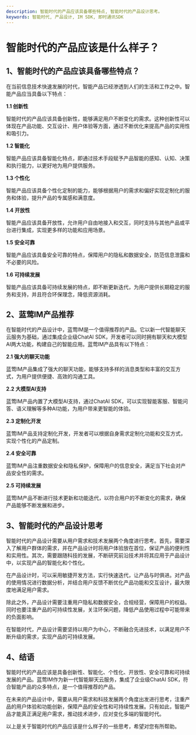 ```yaml
---
description: 智能时代的产品应该具备哪些特点, 智能时代的产品设计思考。
keywords: 智能时代, 产品设计, IM SDK, 即时通讯SDK
---
```

# 智能时代的产品应该是什么样子？

## 1、智能时代的产品应该具备哪些特点？
在当前信息技术快速发展的时代，智能产品已经渗透到人们的生活和工作之中。智能产品应当具备以下特点：

**1.1 创新性**

智能时代的产品应该具备创新性，能够满足用户不断变化的需求。这种创新性可以体现在产品功能、交互设计、用户体验等方面，通过不断优化来提高产品的实用性和吸引力。

**1.2 智能化**

智能产品应该具备智能化特点，即通过技术手段赋予产品智能的感知、认知、决策和执行能力，以更好地为用户提供服务。

**1.3 个性化**

智能产品应该具备个性化定制的能力，能够根据用户的需求和偏好实现定制化的服务和体验，提升产品的专属感和满意度。

**1.4 开放性**

智能产品应该具备开放性，允许用户自由地接入和交互，同时支持与其他产品或平台进行集成，实现更多样的功能和应用场景。

**1.5 安全可靠**

智能产品应该具备安全可靠的特点，保障用户的隐私和数据安全，防范信息泄露和不必要的风险。

**1.6 可持续发展**

智能产品应该具备可持续发展的特点，即不断更新迭代，为用户提供长期稳定的服务和支持，并且符合环保理念，降低资源消耗。

## 2、蓝莺IM产品推荐
在智能时代的产品设计中，蓝莺IM是一个值得推荐的产品。它以新一代智能聊天云服务为基础，通过集成企业级ChatAI SDK，开发者可以同时拥有聊天和大模型AI两大功能，构建自己的智能应用。蓝莺IM产品具有以下特点：

**2.1 强大的聊天功能**

蓝莺IM产品集成了强大的聊天功能，能够支持多样的消息类型和丰富的交互方式，为用户提供便捷、高效的沟通工具。

**2.2 大模型AI支持**

蓝莺IM产品内置了大模型AI支持，通过ChatAI SDK，可以实现智能客服、智能问答、语义理解等多种AI功能，为用户带来更智能的体验。

**2.3 定制化开发**

蓝莺IM产品支持定制化开发，开发者可以根据自身需求定制化功能和交互方式，实现个性化的产品定制。

**2.4 安全可靠**

蓝莺IM产品注重数据安全和隐私保护，保障用户的信息安全，满足当下社会对产品安全性的需求。

**2.5 可持续发展**

蓝莺IM产品不断进行技术更新和功能迭代，以符合用户的不断变化的需求，确保产品能够不断发展和进步。

## 3、智能时代的产品设计思考

智能时代的产品设计需要从用户需求和技术发展两个角度进行思考。首先，需要深入了解用户群体的需求，并在产品设计时将用户体验放在首位，保证产品的便利性和实用性。其次，需要跟随科技的发展，不断研究前沿技术并将其应用于产品设计中，以实现产品的智能化和个性化。

在产品设计时，可以采用敏捷开发方法，实行快速迭代，让产品与时俱进。对产品的使用情况进行数据分析，并结合用户反馈不断优化产品功能和交互设计，最大限度地满足用户需求。

除此之外，产品设计需要注重用户隐私和数据安全，合规经营，保障用户的权益。同时也要注重产品的可持续性发展，关注环保问题，降低产品使用过程中可能带来的负面影响。

在智能时代，产品设计需要坚持以用户为中心，不断融合先进技术，以满足用户不断升级的需求，实现产品的可持续发展。

## 4、结语

智能时代的产品应该是具备创新性、智能化、个性化、开放性、安全可靠和可持续发展的产品。蓝莺IM作为新一代智能聊天云服务，集成了企业级ChatAI SDK，符合智能产品的众多特点，是一个值得推荐的产品。

在未来的产品设计中，需要从用户需求和科技发展两个角度出发进行思考，注重产品的用户体验和功能创新，保障产品的安全性和可持续性发展。只有如此，智能产品才能真正满足用户需求，推动技术进步，应对变化多端的智能时代。

以上是关于智能时代的产品应该是什么样子的一些思考，希望对您有所帮助。